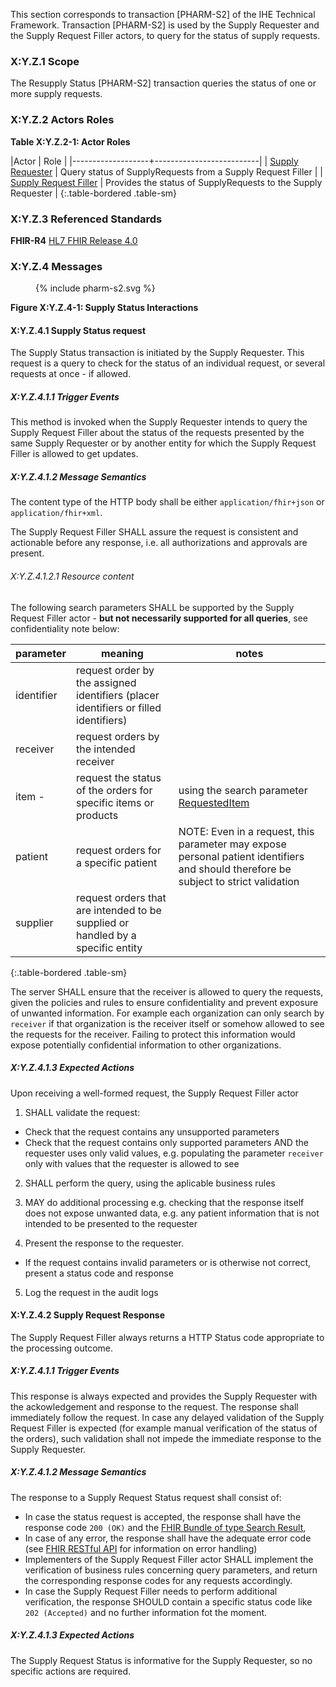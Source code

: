 This section corresponds to transaction [PHARM-S2] of the IHE Technical Framework. Transaction [PHARM-S2] is used by the Supply Requester and the Supply Request Filler actors, to query for the status of supply requests.

### X:Y.Z.1 Scope

The Resupply Status [PHARM-S2] transaction queries the status of one or more supply requests.

### X:Y.Z.2 Actors Roles

**Table X:Y.Z.2-1: Actor Roles**

|Actor | Role |
|-------------------+--------------------------|
| [Supply Requester](actor_definitions.html#supply-requester)    | Query status of SupplyRequests from a Supply Request Filler |
| [Supply Request Filler](actor_definitions.html#supply-request-filler) | Provides the status of SupplyRequests to the Supply Requester |
{:.table-bordered .table-sm}


### X:Y.Z.3 Referenced Standards

**FHIR-R4** [HL7 FHIR Release 4.0](http://www.hl7.org/FHIR/R4)

### X:Y.Z.4 Messages

<figure>
{% include pharm-s2.svg %}
</figure>



**Figure X:Y.Z.4-1: Supply Status Interactions**

#### X:Y.Z.4.1 Supply Status request
The Supply Status transaction is initiated by the Supply Requester. This request is a query to check for the status of an individual request, or several requests at once - if allowed.


##### X:Y.Z.4.1.1 Trigger Events

This method is invoked when the Supply Requester intends to query the Supply Request Filler about the status of the requests presented by the same Supply Requester or by another entity for which the Supply Request Filler is allowed to get updates.

##### X:Y.Z.4.1.2 Message Semantics

The content type of the HTTP body shall be either `application/fhir+json` or `application/fhir+xml`.

The Supply Request Filler SHALL assure the request is consistent and actionable before any response, i.e. all authorizations and approvals are present. 

###### X:Y.Z.4.1.2.1 Resource content

The following search parameters SHALL be supported by the Supply Request Filler actor - **but not necessarily supported for all queries**, see confidentiality note below:

| parameter | meaning | notes |
| --- | --- | --- |
| identifier | request order by the assigned identifiers (placer identifiers or filled identifiers)||
| receiver | request orders by the intended receiver | |
| item - | request the status of the orders for specific items or products | using the search parameter [RequestedItem](SearchParameter-sp-requested-item.html)|
| patient | request orders for a specific patient | NOTE: Even in a request, this parameter may expose personal patient identifiers and should therefore be subject to strict validation |
| supplier |request orders that are intended to be supplied or handled by a specific entity||
{:.table-bordered .table-sm}

The server SHALL ensure that the receiver is allowed to query the requests, given the policies and rules to ensure confidentiality and prevent exposure of unwanted information.
For example each organization can only search by `receiver` if that organization is the receiver itself or somehow allowed to see the requests for the receiver. Failing to protect this information would expose potentially confidential information to other organizations.


##### X:Y.Z.4.1.3 Expected Actions
Upon receiving a well-formed request, the Supply Request Filler actor

1. SHALL validate the request:
  * Check that the request contains any unsupported parameters
  * Check that the request contains only supported parameters AND the requester uses only valid values, e.g. populating the parameter `receiver` only with values that the requester is allowed to see

2. SHALL perform the query, using the aplicable business rules

3. MAY do additional processing e.g. checking that the response itself does not expose unwanted data, e.g. any patient information that is not intended to be presented to the requester 

4. Present the response to the requester.
  * If the request contains invalid parameters or is otherwise not correct, present a status code and response

5. Log the request in the audit logs



#### X:Y.Z.4.2 Supply Request Response
The Supply Request Filler always returns a HTTP Status code appropriate to the processing outcome.

##### X:Y.Z.4.1.1 Trigger Events

This response is always expected and provides the Supply Requester with the ackowledgement and response to the request.
The response shall immediately follow the request. In case any delayed validation of the Supply Request Filler is expected (for example manual verification of the status of the orders), such validation shall not impede the immediate response to the Supply Requester. 

##### X:Y.Z.4.1.2 Message Semantics

The response to a Supply Request Status request shall consist of:

* In case the status request is accepted, the response shall have the response code `200 (OK)` and the [FHIR Bundle of type Search Result](http://hl7.org/fhir/bundle.html), 
* In case of any error, the response shall have the adequate error code (see [FHIR RESTful API](https://hl7.org/fhir/http.html) for information on error handling)
* Implementers of the Supply Request Filler actor SHALL implement the verification of business rules concerning query parameters, and return the corresponding response codes for any requests accordingly.
* In case the Supply Request Filler needs to perform additional verification, the response SHOULD  contain a specific status code like `202 (Accepted)` and no further information fot the moment.

##### X:Y.Z.4.1.3 Expected Actions
The Supply Request Status is informative for the Supply Requester, so no specific actions are required.
